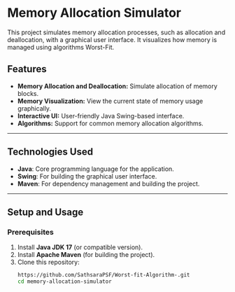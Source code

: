 # Memory Allocation Simulator

This project simulates memory allocation processes, such as allocation and deallocation, with a graphical user interface. It visualizes how memory is managed using algorithms  Worst-Fit.

## Features

- **Memory Allocation and Deallocation:** Simulate allocation of memory blocks.
- **Memory Visualization:** View the current state of memory usage graphically.
- **Interactive UI:** User-friendly Java Swing-based interface.
- **Algorithms:** Support for common memory allocation algorithms.

---

## Technologies Used

- **Java**: Core programming language for the application.
- **Swing**: For building the graphical user interface.
- **Maven**: For dependency management and building the project.

---

## Setup and Usage

### Prerequisites

1. Install **Java JDK 17** (or compatible version).
2. Install **Apache Maven** (for building the project).
3. Clone this repository:
   ```bash
   https://github.com/SathsaraPSF/Worst-fit-Algorithm-.git
   cd memory-allocation-simulator
